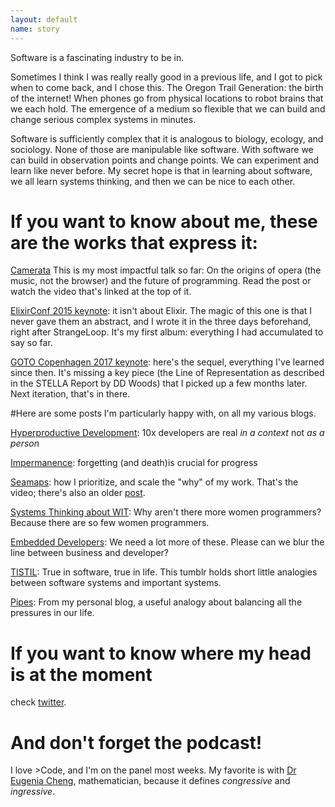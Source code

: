 ```yaml
---
layout: default
name: story
---
```


Software is a fascinating industry to be in.

Sometimes I think I was really really good in a previous life, and I got to pick when to come back, and I chose this. The Oregon Trail Generation: the birth of the internet! When phones go from physical locations to robot brains that we each hold. The emergence of a medium so flexible that we can build and change serious complex systems in minutes.

Software is sufficiently complex that it is analogous to biology, ecology, and sociology. None of those are manipulable like software. With software we can build in observation points and change points. We can experiment and learn like never before. My secret hope is that in learning about software, we all learn systems thinking, and then we can be nice to each other.

# If you want to know about me, these are the works that express it:

[Camerata](https://the-composition.com/the-origins-of-opera-and-the-future-of-programming-bcdaf8fbe960) This is my most impactful talk so far: On the origins of opera (the music, not the browser) and the future of programming. Read the post or watch the video that's linked at the top of it.

[ElixirConf 2015 keynote](https://www.youtube.com/watch?v=X25xOhntr6s): it isn't about Elixir. The magic of this one is that I never gave them an abstract, and I wrote it in the three days beforehand, right after StrangeLoop. It's my first album: everything I had accumulated to say so far.

[GOTO Copenhagen 2017 keynote](https://www.youtube.com/watch?v=Lbcyyu8XB_Y): here's the sequel, everything I've learned since then. It's missing a key piece (the Line of Representation as described in the STELLA Report by DD Woods) that I picked up a few months later. Next iteration, that's in there.

#Here are some posts I'm particularly happy with, on all my various blogs.

[Hyperproductive Development](http://blog.jessitron.com/2017/06/the-most-productive-circumstances-for.html): 10x developers are real _in a context_ not _as a person_

[Impermanence](https://medium.com/@jessitron/deliberate-impermanence-b0c6a8d743ee): forgetting (and death)is crucial for progress

[Seamaps](https://www.youtube.com/watch?v=RCrKh3yvJR4&t=1s): how I prioritize, and scale the "why" of my work. That's the video; there's also an older [post](http://blog.jessitron.com/2015/04/charting-team-course-with-seamap.html).

[Systems Thinking about WIT](http://blog.jessitron.com/2015/01/systems-thinking-about-wit.html): Why aren't there more women programmers? Because there are so few women programmers.

[Embedded Developers](http://blog.jessitron.com/2014/08/the-power-of-embedded-developers.html): We need a lot more of these. Please can we blur the line between business and developer?

[TISTIL](http://tistil.tumblr.com/post/153439406788/changing-systems): True in software, true in life. This tumblr holds short little analogies between software systems and important systems.

[Pipes](http://blogitron.blogspot.com/2012/06/pipes.html): From my personal blog, a useful analogy about balancing all the pressures in our life.

# If you want to know where my head is at the moment

check [twitter](https://twitter.com/jessitron/status/579109266042150912).

# And don't forget the podcast!

I love &gt;Code, and I'm on the panel most weeks. My favorite is with [Dr Eugenia Cheng](http://www.greaterthancode.com/2017/07/05/episode-038-category-theory-for-normal-humans/), mathematician, because it defines _congressive_ and _ingressive_.

